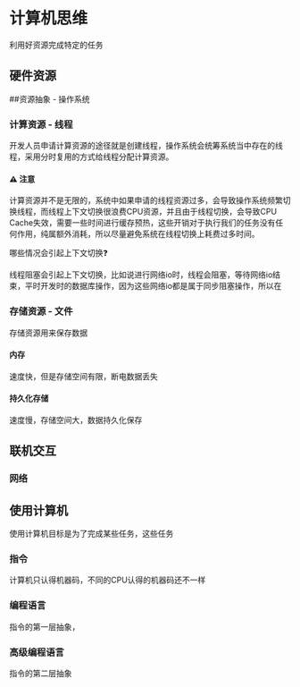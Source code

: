 # 计算机思维

利用好资源完成特定的任务





## 硬件资源







##资源抽象 - 操作系统



### 计算资源 - 线程

开发人员申请计算资源的途径就是创建线程，操作系统会统筹系统当中存在的线程，采用分时复用的方式给线程分配计算资源。



 



#### ⚠️ 注意

计算资源并不是无限的，系统中如果申请的线程资源过多，会导致操作系统频繁切换线程，而线程上下文切换很浪费CPU资源，并且由于线程切换，会导致CPU Cache失效，需要一些时间进行缓存预热，这些开销对于执行我们的任务没有任何作用，纯属额外消耗，所以尽量避免系统在线程切换上耗费过多时间。



哪些情况会引起上下文切换❓

线程阻塞会引起上下文切换，比如说进行网络io时，线程会阻塞，等待网络io结束，平时开发时的数据库操作，因为这些网络io都是属于同步阻塞操作，所以在







### 存储资源 - 文件

存储资源用来保存数据





#### 内存

速度快，但是存储空间有限，断电数据丢失







#### 持久化存储

速度慢，存储空间大，数据持久化保存









## 联机交互



### 网络















## 使用计算机

使用计算机目标是为了完成某些任务，这些任务







### 指令

计算机只认得机器码，不同的CPU认得的机器码还不一样







### 编程语言

指令的第一层抽象，









### 高级编程语言

指令的第二层抽象



